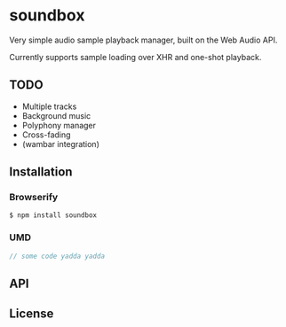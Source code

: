 # soundbox

Very simple audio sample playback manager, built on the Web Audio API.

Currently supports sample loading over XHR and one-shot playback.

## TODO

  * Multiple tracks
  * Background music
  * Polyphony manager
  * Cross-fading
  * (wambar integration)

## Installation

### Browserify

    $ npm install soundbox

### UMD

```javascript
// some code yadda yadda
```

## API

## License
